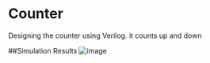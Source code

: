 # Counter
Designing the counter using Verilog. it counts up and down 

##Simulation Results
![image](https://user-images.githubusercontent.com/44365037/204122673-cbce6ecd-80f0-49f1-8f19-fa02f1a64d94.png)
